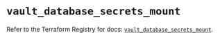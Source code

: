 # `vault_database_secrets_mount`

Refer to the Terraform Registry for docs: [`vault_database_secrets_mount`](https://registry.terraform.io/providers/hashicorp/vault/4.4.0/docs/resources/database_secrets_mount).
